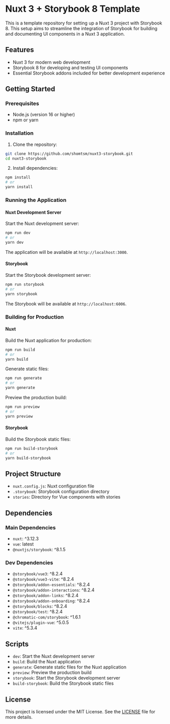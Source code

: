 # Nuxt 3 + Storybook 8 Template

This is a template repository for setting up a Nuxt 3 project with Storybook 8. This setup aims to streamline the integration of Storybook for building and documenting UI components in a Nuxt 3 application.

## Features

- Nuxt 3 for modern web development
- Storybook 8 for developing and testing UI components
- Essential Storybook addons included for better development experience

## Getting Started

### Prerequisites

- Node.js (version 16 or higher)
- npm or yarn

### Installation

1. Clone the repository:

```bash
git clone https://github.com/shomtsm/nuxt3-storybook.git
cd nuxt3-storybook
```

2. Install dependencies:

```bash
npm install
# or
yarn install
```

### Running the Application

#### Nuxt Development Server

Start the Nuxt development server:

```bash
npm run dev
# or
yarn dev
```

The application will be available at `http://localhost:3000`.

#### Storybook

Start the Storybook development server:

```bash
npm run storybook
# or
yarn storybook
```

The Storybook will be available at `http://localhost:6006`.

### Building for Production

#### Nuxt

Build the Nuxt application for production:

```bash
npm run build
# or
yarn build
```

Generate static files:

```bash
npm run generate
# or
yarn generate
```

Preview the production build:

```bash
npm run preview
# or
yarn preview
```

#### Storybook

Build the Storybook static files:

```bash
npm run build-storybook
# or
yarn build-storybook
```

## Project Structure

- `nuxt.config.js`: Nuxt configuration file
- `.storybook`: Storybook configuration directory
- `stories`: Directory for Vue components with stories

## Dependencies

### Main Dependencies

- `nuxt`: ^3.12.3
- `vue`: latest
- `@nuxtjs/storybook`: ^8.1.5

### Dev Dependencies

- `@storybook/vue3`: ^8.2.4
- `@storybook/vue3-vite`: ^8.2.4
- `@storybook/addon-essentials`: ^8.2.4
- `@storybook/addon-interactions`: ^8.2.4
- `@storybook/addon-links`: ^8.2.4
- `@storybook/addon-onboarding`: ^8.2.4
- `@storybook/blocks`: ^8.2.4
- `@storybook/test`: ^8.2.4
- `@chromatic-com/storybook`: ^1.6.1
- `@vitejs/plugin-vue`: ^5.0.5
- `vite`: ^5.3.4

## Scripts

- `dev`: Start the Nuxt development server
- `build`: Build the Nuxt application
- `generate`: Generate static files for the Nuxt application
- `preview`: Preview the production build
- `storybook`: Start the Storybook development server
- `build-storybook`: Build the Storybook static files

## License

This project is licensed under the MIT License. See the [LICENSE](LICENSE) file for more details.

```

```
